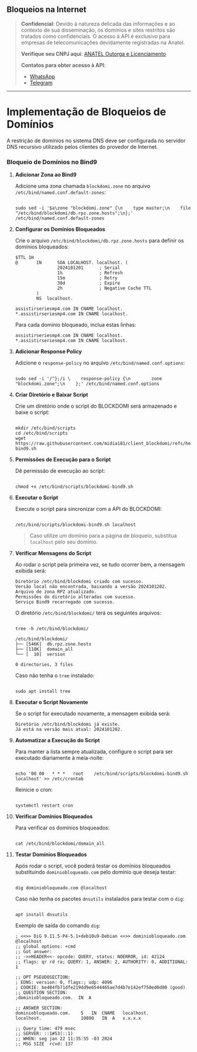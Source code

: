 ## Bloqueios na Internet

> **Confidencial**: Devido à natureza delicada das informações e ao contexto de sua disseminação, os domínios e sites restritos são tratados como confidenciais. O acesso à API é exclusivo para empresas de telecomunicações devidamente registradas na Anatel.
>
> **Verifique seu CNPJ aqui**: [ANATEL Outorga e Licenciamento](https://informacoes.anatel.gov.br/paineis/outorga-e-licenciamento)
>
> **Contatos para obter acesso à API**:
> - [WhatsApp](https://api.whatsapp.com/send/?phone=5584998667245&text=Como+obter+acesso+a+API%3F&type=phone_number&app_absent=0)
> - [Telegram](https://t.me/LucasMidia)

---

# Implementação de Bloqueios de Domínios

A restrição de domínios no sistema DNS deve ser configurada no servidor DNS recursivo utilizado pelos clientes do provedor de Internet.

### Bloqueio de Domínios no Bind9

1. **Adicionar Zona ao Bind9**

   Adicione uma zona chamada `blockdomi.zone` no arquivo `/etc/bind/named.conf.default-zones`:

   ```plaintext

   sudo sed -i '$a\zone "blockdomi.zone" {\n    type master;\n    file "/etc/bind/blockdomi/db.rpz.zone.hosts";\n};' /etc/bind/named.conf.default-zones
   ```


2. **Configurar os Domínios Bloqueados**

   Crie o arquivo `/etc/bind/blockdomi/db.rpz.zone.hosts` para definir os domínios bloqueados:

   ```plaintext
   $TTL 1H
   @       IN      SOA LOCALHOST. localhost. (
                   2024101201      ; Serial
                   1h              ; Refresh
                   15m             ; Retry
                   30d             ; Expire
                   2h              ; Negative Cache TTL
           )
           NS  localhost.

   assistirseriesmp4.com IN CNAME localhost.
   *.assistirseriesmp4.com IN CNAME localhost.
   ```


   Para cada domínio bloqueado, inclua estas linhas:

   ```plaintext
   assistirseriesmp4.com IN CNAME localhost.
   *.assistirseriesmp4.com IN CNAME localhost.
   ```


3. **Adicionar Response Policy**

   Adicione o `response-policy` no arquivo `/etc/bind/named.conf.options`:

   ```plaintext

   sudo sed -i '/^};/i \    response-policy {\n        zone "blockdomi.zone";\n    };' /etc/bind/named.conf.options
   ```


4. **Criar Diretório e Baixar Script**

   Crie um diretório onde o script do BLOCKDOMI será armazenado e baixe o script:

   ```plaintext

   mkdir /etc/bind/scripts
   cd /etc/bind/scripts
   wget https://raw.githubusercontent.com/midia181/client_blockdomi/refs/heads/main/blockdomi-bind9.sh
   ```


5. **Permissões de Execução para o Script**

   Dê permissão de execução ao script:

   ```plaintext

   chmod +x /etc/bind/scripts/blockdomi-bind9.sh
   ```


6. **Executar o Script**

   Execute o script para sincronizar com a API do BLOCKDOMI:

   ```plaintext

   /etc/bind/scripts/blockdomi-bind9.sh localhost
   ```


   > Caso utilize um domínio para a página de bloqueio, substitua `localhost` pelo seu domínio.

7. **Verificar Mensagens do Script**

   Ao rodar o script pela primeira vez, se tudo ocorrer bem, a mensagem exibida será:

   ```plaintext
   Diretório /etc/bind/blockdomi criado com sucesso.
   Versão local não encontrada, baixando a versão 2024101202.
   Arquivo de zona RPZ atualizado.
   Permissões do diretório alteradas com sucesso.
   Serviço Bind9 recarregado com sucesso.
   ```


   O diretório `/etc/bind/blockdomi/` terá os seguintes arquivos:

   ```plaintext

   tree -h /etc/bind/blockdomi/
   ```


   ```plaintext
   /etc/bind/blockdomi/
   ├── [546K]  db.rpz.zone.hosts
   ├── [118K]  domain_all
   └── [  10]  version

   0 directories, 3 files
   ```


   Caso não tenha o `tree` instalado:

   ```plaintext

   sudo apt install tree
   ```


8. **Executar o Script Novamente**

   Se o script for executado novamente, a mensagem exibida será:

   ```plaintext
   Diretório /etc/bind/blockdomi já existe.
   Já está na versão mais atual: 2024101202.
   ```


9. **Automatizar a Execução do Script**

   Para manter a lista sempre atualizada, configure o script para ser executado diariamente à meia-noite:

   ```plaintext

   echo '00 00   * * *   root    /etc/bind/scripts/blockdomi-bind9.sh localhost' >> /etc/crontab
   ```


   Reinicie o cron:

   ```plaintext

   systemctl restart cron
   ```


10. **Verificar Domínios Bloqueados**

    Para verificar os domínios bloqueados:

    ```plaintext

    cat /etc/bind/blockdomi/domain_all
    ```


11. **Testar Domínios Bloqueados**

    Após rodar o script, você poderá testar os domínios bloqueados substituindo `dominiobloqueado.com` pelo domínio que deseja testar:

    ```plaintext

    dig dominiobloqueado.com @localhost
    ```


    Caso não tenha os pacotes `dnsutils` instalados para testar com o `dig`:

    ```plaintext

    apt install dnsutils
    ```


    Exemplo de saída do comando `dig`:

    ```plaintext
    ; <<>> DiG 9.11.5-P4-5.1+deb10u9-Debian <<>> dominiobloqueado.com @localhost
    ;; global options: +cmd
    ;; Got answer:
    ;; ->>HEADER<<- opcode: QUERY, status: NOERROR, id: 42124
    ;; flags: qr rd ra; QUERY: 1, ANSWER: 2, AUTHORITY: 0, ADDITIONAL: 1

    ;; OPT PSEUDOSECTION:
    ; EDNS: version: 0, flags:; udp: 4096
    ; COOKIE: be484fb71dfe219dd9e6544465ae7d4b7e142ef750ed0d80 (good)
    ;; QUESTION SECTION:
    ;dominiobloqueado.com.	IN	A

    ;; ANSWER SECTION:
    dominiobloqueado.com.    5   IN  CNAME   localhost.
    localhost.               10800   IN  A   x.x.x.x

    ;; Query time: 479 msec
    ;; SERVER: ::1#53(::1)
    ;; WHEN: seg jan 22 11:35:55 -03 2024
    ;; MSG SIZE  rcvd: 137
    ```


